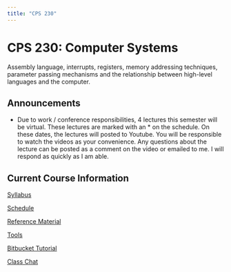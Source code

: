 ```yaml
---
title: "CPS 230"
---
```


# CPS 230: Computer Systems

Assembly language, interrupts, registers, memory addressing techniques, parameter passing mechanisms and the relationship between high-level languages and the computer.

## Announcements

* Due to work / conference responsibilities, 4 lectures this semester will be virtual. These lectures are marked with an * on the schedule. On these dates, the lectures will posted to Youtube. You will be responsible to watch the videos as your convenience.  Any questions about the lecture can be posted as a comment on the video or emailed to me.  I will respond as quickly as I am able.

## Current Course Information

[Syllabus](/course/bju/content/cps230/info/syllabus)

[Schedule](/course/bju/content/cps230/info/schedule)

[Reference Material](/course/bju/content/cps230/info/references)

[Tools](/course/bju/content/cps230/info/tools)

[Bitbucket Tutorial](/course/bju/content/cps230/info/bitbucket)

[Class Chat](https://bjucps230.hipchat.com)